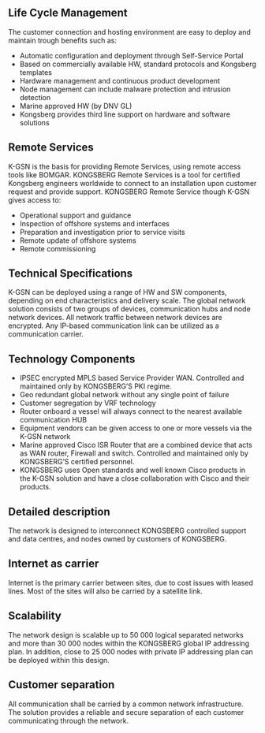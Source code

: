 
## Life Cycle Management
The customer connection and hosting environment are easy to deploy and maintain trough benefits such as:
* Automatic configuration and deployment through Self-Service Portal
*	Based on commercially available HW, standard protocols and Kongsberg templates
*	Hardware management and continuous product development
*	Node management can include malware protection and intrusion detection
*	Marine approved HW (by DNV GL)
*	Kongsberg provides third line support on hardware and software solutions

## Remote Services
K-GSN is the basis for providing Remote Services, using remote access tools like BOMGAR. KONGSBERG Remote Services is a tool for certified Kongsberg engineers worldwide to connect to an installation upon customer request and provide support.
KONGSBERG Remote Service though K-GSN gives access to:
*	Operational support and guidance
*	Inspection of offshore systems and interfaces
*	Preparation and investigation prior to service visits
*	Remote update of offshore systems
*	Remote commissioning
 
## Technical Specifications
K-GSN can be deployed using a range of HW and SW components, depending on end characteristics and delivery scale. The global network solution consists of two groups of devices, communication hubs and node network devices. All network traffic between network devices are encrypted. Any IP-based communication link can be utilized as a communication carrier.
 
## Technology Components
*	IPSEC encrypted MPLS based Service Provider WAN. Controlled and maintained only by KONGSBERG’S PKI regime.
*	Geo redundant global network without any single point of failure
*	Customer segregation by VRF technology
*	Router onboard a vessel will always connect to the nearest available communication HUB
*	Equipment vendors can be given access to one or more vessels via the K-GSN network
*	Marine approved Cisco ISR Router that are a combined device that acts as WAN router, Firewall and switch. Controlled and maintained only by KONGSBERG’S certified personnel.
*	KONGSBERG uses Open standards and well known Cisco products in the K-GSN solution and have a close collaboration with Cisco and their products.

## Detailed description
The network is designed to interconnect KONGSBERG controlled support and data centres, and nodes owned by customers of KONGSBERG.
## Internet as carrier
Internet is the primary carrier between sites, due to cost issues with leased lines. Most of the sites will also be carried by a satellite link.
## Scalability
The network design is scalable up to 50 000 logical separated networks and more than 30 000 nodes within the KONGSBERG global IP addressing plan. In addition, close to 25 000 nodes with private IP addressing plan can be deployed within this design.
## Customer separation
All communication shall be carried by a common network infrastructure. The solution provides a reliable and secure separation of each customer communicating through the network.
